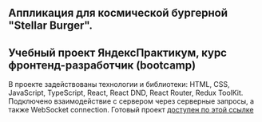 ## Аппликация для космической бургерной "Stellar Burger". 
## Учебный проект ЯндексПрактикум, курс фронтенд-разработчик (bootcamp)
В проекте задействованы технологии и библиотеки: HTML, CSS, JavaScript, TypeScript, React, React DND, React Router, Redux ToolKit. Подключено взаимодействие c сервером через серверные запросы, а также WebSocket connection.
Готовый проект [доступен по этой ссылке](https://shabelnikova.github.io/react-stellar-burger/)
